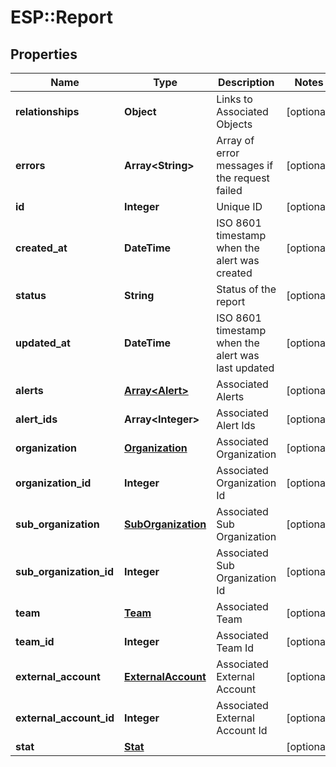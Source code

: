 # ESP::Report

## Properties
Name | Type | Description | Notes
------------ | ------------- | ------------- | -------------
**relationships** | **Object** | Links to Associated Objects | [optional] 
**errors** | **Array&lt;String&gt;** | Array of error messages if the request failed | [optional] 
**id** | **Integer** | Unique ID | [optional] 
**created_at** | **DateTime** | ISO 8601 timestamp when the alert was created | [optional] 
**status** | **String** | Status of the report | [optional] 
**updated_at** | **DateTime** | ISO 8601 timestamp when the alert was last updated | [optional] 
**alerts** | [**Array&lt;Alert&gt;**](Alert.md) | Associated Alerts | [optional] 
**alert_ids** | **Array&lt;Integer&gt;** | Associated Alert Ids | [optional] 
**organization** | [**Organization**](Organization.md) | Associated Organization | [optional] 
**organization_id** | **Integer** | Associated Organization Id | [optional] 
**sub_organization** | [**SubOrganization**](SubOrganization.md) | Associated Sub Organization | [optional] 
**sub_organization_id** | **Integer** | Associated Sub Organization Id | [optional] 
**team** | [**Team**](Team.md) | Associated Team | [optional] 
**team_id** | **Integer** | Associated Team Id | [optional] 
**external_account** | [**ExternalAccount**](ExternalAccount.md) | Associated External Account | [optional] 
**external_account_id** | **Integer** | Associated External Account Id | [optional] 
**stat** | [**Stat**](Stat.md) |  | [optional] 


